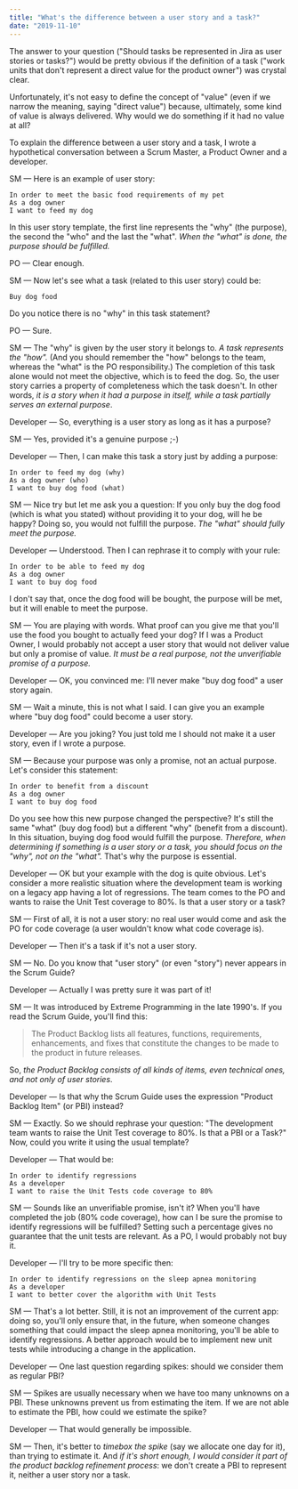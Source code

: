 ```yaml
---
title: "What's the difference between a user story and a task?"
date: "2019-11-10"
---
```


The answer to your question ("Should tasks be represented in Jira as user stories or tasks?") would be pretty obvious if the definition of a task ("work units that don't represent a direct value for the product owner") was crystal clear.

Unfortunately, it's not easy to define the concept of "value" (even if we narrow the meaning, saying "direct value") because, ultimately, some kind of value is always delivered. Why would we do something if it had no value at all?

To explain the difference between a user story and a task, I wrote a hypothetical conversation between a Scrum Master, a Product Owner and a developer.

SM — Here is an example of user story:

```gherkin
In order to meet the basic food requirements of my pet
As a dog owner
I want to feed my dog
```

In this user story template, the first line represents the "why" (the purpose), the second the "who" and the last the "what".
*When the "what" is done, the purpose should be fulfilled.*

PO — Clear enough.

SM — Now let's see what a task (related to this user story) could be:

    Buy dog food

Do you notice there is no "why" in this task statement?

PO — Sure.

SM — The "why" is given by the user story it belongs to. *A task represents the "how".* (And you should remember the "how" belongs to the team, whereas the "what" is the PO responsibility.)
The completion of this task alone would not meet the objective, which is to feed the dog. So, the user story carries a property of completeness which the task doesn't.
In other words, *it is a story when it had a purpose in itself, while a task partially serves an external purpose*.

Developer — So, everything is a user story as long as it has a purpose?

SM — Yes, provided it's a genuine purpose ;-)

Developer — Then, I can make this task a story just by adding a purpose:

    In order to feed my dog (why)
    As a dog owner (who)
    I want to buy dog food (what)

SM — Nice try but let me ask you a question:
If you only buy the dog food (which is what you stated) without providing it to your dog, will he be happy?
Doing so, you would not fulfill the purpose.
*The "what" should fully meet the purpose.*

Developer — Understood. Then I can rephrase it to comply with your rule:

    In order to be able to feed my dog
    As a dog owner
    I want to buy dog food

I don't say that, once the dog food will be bought, the purpose will be met, but it will enable to meet the purpose.

SM — You are playing with words. What proof can you give me that you'll use the food you bought to actually feed your dog? If I was a Product Owner, I would probably not accept a user story that would not deliver value but only a promise of value. *It must be a real purpose, not the unverifiable promise of a purpose.*

Developer — OK, you convinced me: I'll never make "buy dog food" a user story again.

SM — Wait a minute, this is not what I said. I can give you an example where "buy dog food" could become a user story.

Developer — Are you joking? You just told me I should not make it a user story, even if I wrote a purpose.

SM — Because your purpose was only a promise, not an actual purpose. Let's consider this statement:

    In order to benefit from a discount
    As a dog owner
    I want to buy dog food

Do you see how this new purpose changed the perspective?
It's still the same "what" (buy dog food) but a different "why" (benefit from a discount).
In this situation, buying dog food would fulfill the purpose.
*Therefore, when determining if something is a user story or a task, you should focus on the "why", not on the "what".*
That's why the purpose is essential.

Developer — OK but your example with the dog is quite obvious. Let's consider a more realistic situation where the development team is working on a legacy app having a lot of regressions. The team comes to the PO and wants to raise the Unit Test coverage to 80%. Is that a user story or a task?

SM — First of all, it is not a user story: no real user would come and ask the PO for code coverage (a user wouldn't know what code coverage is). 

Developer — Then it's a task if it's not a user story.

SM — No. Do you know that "user story" (or even "story") never appears in the Scrum Guide?

Developer — Actually I was pretty sure it was part of it!

SM — It was introduced by Extreme Programming in the late 1990's. If you read the Scrum Guide, you'll find this:

> The Product Backlog lists all features, functions, requirements, enhancements, and fixes that constitute the changes to be made to the product in future releases.

So, *the Product Backlog consists of all kinds of items, even technical ones, and not only of user stories*.

Developer — Is that why the Scrum Guide uses the expression "Product Backlog Item" (or PBI) instead?

SM — Exactly. So we should rephrase your question: "The development team wants to raise the Unit Test coverage to 80%. Is that a PBI or a Task?" Now, could you write it using the usual template?

Developer — That would be:

    In order to identify regressions
    As a developer
    I want to raise the Unit Tests code coverage to 80%

SM — Sounds like an unverifiable promise, isn't it?
When you'll have completed the job (80% code coverage), how can I be sure the promise to identify regressions will be fulfilled? Setting such a percentage gives no guarantee that the unit tests are relevant. As a PO, I would probably not buy it.

Developer — I'll try to be more specific then:

    In order to identify regressions on the sleep apnea monitoring
    As a developer
    I want to better cover the algorithm with Unit Tests

SM — That's a lot better.
Still, it is not an improvement of the current app: doing so, you'll only ensure that, in the future, when someone changes something that could impact the sleep apnea monitoring, you'll be able to identify regressions.
A better approach would be to implement new unit tests while introducing a change in the application.

Developer — One last question regarding spikes: should we consider them as regular PBI?

SM — Spikes are usually necessary when we have too many unknowns on a PBI. These unknowns prevent us from estimating the item. If we are not able to estimate the PBI, how could we estimate the spike?

Developer — That would generally be impossible.

SM — Then, it's better to *timebox the spike* (say we allocate one day for it), than trying to estimate it. And *if it's short enough, I would consider it part of the product backlog refinement process*: we don't create a PBI to represent it, neither a user story nor a task.

